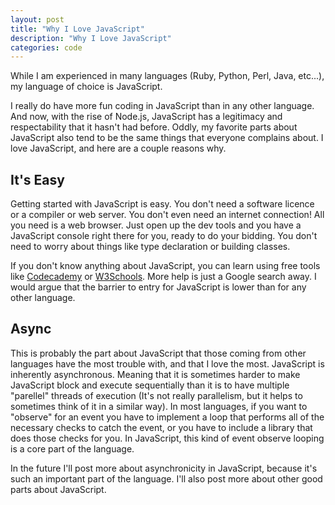 ```yaml
---
layout: post
title: "Why I Love JavaScript"
description: "Why I Love JavaScript"
categories: code
---
```


While I am experienced in many languages (Ruby, Python, Perl, Java, etc...), my language of choice is JavaScript. 

I really do have more fun coding in JavaScript than in any other language. And now, with the rise of Node.js, JavaScript has a legitimacy and respectability that it hasn't had before. Oddly, my favorite parts about JavaScript also tend to be the same things that everyone complains about. I love JavaScript, and here are a couple reasons why.

It's Easy
---------

Getting started with JavaScript is easy. You don't need a software licence or a compiler or web server. You don't even need an internet connection! All you need is a web browser. Just open up the dev tools and you have a JavaScript console right there for you, ready to do your bidding. You don't need to worry about things like type declaration or building classes.

If you don't know anything about JavaScript, you can learn using free tools like [Codecademy](http://www.codecademy.com/) or [W3Schools](http://www.w3schools.com/). More help is just a Google search away. I would argue that the barrier to entry for JavaScript is lower than for any other language.

Async
-----

This is probably the part about JavaScript that those coming from other languages have the most trouble with, and that I love the most. JavaScript is inherently asynchronous. Meaning that it is sometimes harder to make JavaScript block and execute sequentially than it is to have multiple "parellel" threads of execution (It's not really parallelism, but it helps to sometimes think of it in a similar way). In most languages, if you want to "observe" for an event you have to implement a loop that performs all of the necessary checks to catch the event, or you have to include a library that does those checks for you. In JavaScript, this kind of event observe looping is a core part of the language.

In the future I'll post more about asynchronicity in JavaScript, because it's such an important part of the language. I'll also post more about other good parts about JavaScript.